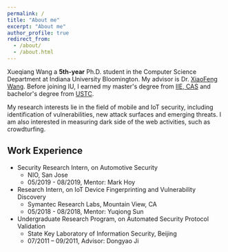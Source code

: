 ```yaml
---
permalink: /
title: "About me"
excerpt: "About me"
author_profile: true
redirect_from: 
  - /about/
  - /about.html
---
```


<p>Xueqiang Wang a <strong>5th-year</strong> Ph.D. student in the Computer Science Department at Indiana University Bloomington. My advisor is Dr. <a href="https://www.informatics.indiana.edu/xw7/" target="_blank" rel="noopener">XiaoFeng Wang</a>. Before joining IU, I earned my master's&nbsp;degree from <a href="http://www.iie.ac.cn" target="_blank" rel="noopener">IIE, CAS</a> and bachelor's degree from <a href="https://en.ustc.edu.cn" target="_blank" rel="noopener">USTC</a>.</p>
<p><span style="color:var(--color-text);">My research interests lie in the field of mobile and IoT security, including identification of vulnerabilities, new attack surfaces and emerging threats. I am also interested in measuring dark side of the web activities, such as crowdturfing.&nbsp;</span></p>

<h2>Work Experience</h2>
<ul>
<li>Security Research Intern, on Automotive Security
<ul>
<li>NIO, San Jose</li>
<li>05/2019 - 08/2019, Mentor: Mark Hoy</li>
</ul>
</li>
<li>Research Intern, on&nbsp;IoT Device Fingerprinting and Vulnerability Discovery
<ul>
<li>Symantec Research Labs, Mountain View, CA</li>
<li>05/2018 - 08/2018, Mentor: Yuqiong Sun</li>
</ul>
</li>
<li>Undergraduate Research Program, on Automated Security Protocol Validation
<ul>
<li>State Key Laboratory of Information Security, Beijing</li>
<li>07/2011 – 09/2011, Advisor: Dongyao Ji</li>
</ul>
</li>
</ul>

